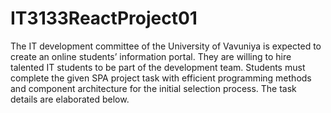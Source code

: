 # IT3133ReactProject01
The IT development committee of the University of Vavuniya is expected to create an online 
students’ information portal. They are willing to hire talented IT students to be part of the 
development team. Students must complete the given SPA project task with efficient 
programming methods and component architecture for the initial selection process. The task 
details are elaborated below.